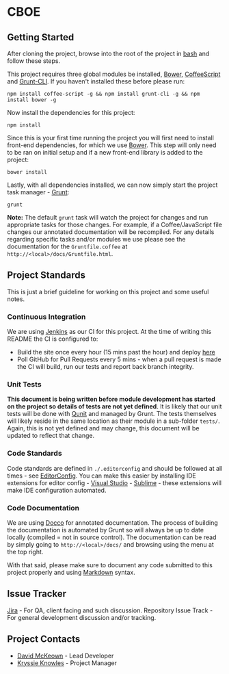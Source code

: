 # CBOE

## Getting Started

After cloning the project, browse into the root of the project in [bash](http://git-scm.com/downloads) and follow these steps.

This project requires three global modules be installed, [Bower](http://bower.io/), [CoffeeScript](https://npmjs.org/package/coffee-script) and [Grunt-CLI](https://npmjs.org/package/grunt-cli). If you haven't installed these before please run:

```
npm install coffee-script -g && npm install grunt-cli -g && npm install bower -g
```

Now install the dependencies for this project:

```
npm install
```

Since this is your first time running the project you will first need to install front-end dependencies, for which we use [Bower](http://bower.io/). This step will only need to be ran on initial setup and if a new front-end library is added to the project:

```
bower install
```

Lastly, with all dependencies installed, we can now simply start the project task manager - [Grunt](http://gruntjs.com/):

```
grunt
```

**Note:** The default `grunt` task will watch the project for changes and run appropriate tasks for those changes. For example, if a Coffee/JavaScript file changes our annotated documentation will be recompiled. For any details regarding specific tasks and/or modules we use please see the documentation for the `Gruntfile.coffee` at `http://<local>/docs/Gruntfile.html`.

## Project Standards

This is just a brief guideline for working on this project and some useful notes.

### Continuous Integration

We are using [Jenkins](http://jenkins-ci.org/) as our CI for this project. At the time of writing this README the CI is configured to:

- Build the site once every hour (15 mins past the hour) and deploy [here](http://192.168.110.131:3001/)
- Poll GitHub for Pull Requests every 5 mins - when a pull request is made the CI will build, run our tests and report back branch integrity.

###  Unit Tests

**This document is being written before module development has started on the project so details of tests are not yet defined**. It is likely that our unit tests will be done with [Qunit](http://qunitjs.com/) and managed by Grunt. The tests themselves will likely reside in the same location as their module in a sub-folder `tests/`. Again, this is not yet defined and may change, this document will be updated to reflect that change.

### Code Standards

Code standards are defined in `./.editorconfig` and should be followed at all times - see [EditorConfig](http://editorconfig.org/). You can make this easier by installing IDE extensions for editor config - [Visual Studio](http://visualstudiogallery.msdn.microsoft.com/c8bccfe2-650c-4b42-bc5c-845e21f96328) - [Sublime](https://github.com/sindresorhus/editorconfig-sublime) - these extensions will make IDE configuration automated.

### Code Documentation

We are using [Docco](http://jashkenas.github.io/docco/) for annotated documentation. The process of building the documentation is automated by Grunt so will always be up to date locally (compiled = not in source control). The documentation can be read by simply going to `http://<local>/docs/` and browsing using the menu at the top right.

With that said, please make sure to document any code submitted to this project properly and using [Markdown](http://daringfireball.net/projects/markdown/) syntax.

## Issue Tracker

[Jira](http://jira.bgtpartners.com) - For QA, client facing and such discussion.
Repository Issue Track - For general development discussion and/or tracking.

## Project Contacts

- [David McKeown](mailto:david.j.mckeown@us.pwc.com) - Lead Developer 
- [Kryssie Knowles](mailto:kryssie.c.knowles@pwc.us.com) - Project Manager
